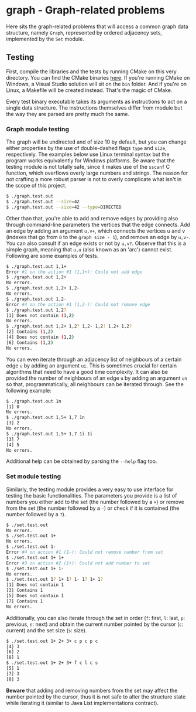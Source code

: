 # graph - Graph-related problems

Here sits the graph-related problems that will access a common graph data structure, namely `Graph`, represented by ordered adjacency sets, implemented by the `Set` module.

## Testing

First, compile the libraries and the tests by running CMake on this very directory. You can find the CMake binaries [here](https://cmake.org/download/). If you're running CMake on Windows, a Visual Studio solution will sit on the `bin` folder. And if you're on Linux, a Makefile will be created instead. That's the magic of CMake.

Every test binary executable takes its arguments as instructions to act on a single data structure. The instructions themselves differ from module but the way they are parsed are pretty much the same.

### Graph module testing

The graph will be undirected and of size 10 by default, but you can change either properties by the use of double-dashed flags `type` and `size`, respectively.  The examples below use Linux terminal syntax but the program works equivalently for Windows platforms. Be aware that the testing module is not totally safe, since it makes use of the `sscanf` C function, which overflows overly large numbers and strings. The reason for not crafting a more robust parser is not to overly complicate what isn't in the scope of this project.

``` bash
$ ./graph.test.out
$ ./graph.test.out --size=42
$ ./graph.test.out --size=42 --type=DIRECTED
```

Other than that, you're able to add and remove edges by providing also through command-line parameters the vertices that the edge connects. Add an edge by adding an argument `u,v+`, which connects the vertices u and v (indexes that go from `0` to the `graph size - 1`), and remove an edge by `u,v-`. You can also consult if an edge exists or not by `u,v?`. Observe that this is a simple graph, meaning that `u,u` (also known as an 'arc') cannot exist. Following are some examples of tests.

``` bash
$ ./graph.test.out 1,1+
Error #1 on the action #1 (1,1+): Could not add edge
$ ./graph.test.out 1,2+
No errors.
$ ./graph.test.out 1,2+ 1,2-
No errors.
$ ./graph.test.out 1,2-
Error #4 on the action #1 (1,2-): Could not remove edge
$ ./graph.test.out 1,2?
[1] Does not contain (1,2)
No errors.
$ ./graph.test.out 1,2+ 1,2? 1,2- 1,2? 1,2+ 1,2?
[2] Contains (1,2)
[4] Does not contain (1,2)
[6] Contains (1,2)
No errors.
```

You can even iterate through an adjacency list of neighbours of a certain edge `u` by adding an argument `ui`. This is sometimes crucial for certain algorithms that need to have a good time complexity. It can also be provided the number of neighbours of an edge `u` by adding an argument `un` so that, programmatically, all neighbours can be iterated through. See the following example:

```bash
$ ./graph.test.out 1n
[1] 0
No errors.
$ ./graph.test.out 1,5+ 1,7 1n
[3] 2
No errors.
$ ./graph.test.out 1,5+ 1,7 1i 1i
[3] 7
[4] 5
No errors.
```

Additional help can be obtained by parsing the `--help` flag too.

### Set module testing

Similarly, the testing module provides a very easy to use interface for testing the basic functionalities. The parameters you provide is a list of numbers you either add to the set (the number followed by a `+`) or remove from the set (the number followed by a `-`) or check if it is contained (the number followed by a `?`).

``` bash
$ ./set.test.out
No errors.
$ ./set.test.out 1+
No errors.
$ ./set.test.out 1-
Error #4 on action #1 (1-): Could not remove number from set
$ ./set.test.out 1+ 1+
Error #3 on action #2 (1+): Could not add number to set
$ ./set.test.out 1+ 1-
No errors.
$ ./set.test.out 1? 1+ 1? 1- 1? 1+ 1?
[1] Does not contain 1
[3] Contains 1
[5] Does not contain 1
[7] Contains 1
No errors.
```

Additionally, you can also iterate through the set in order (`f`: first, `l`: last, `p`: previous, `n`: next) and obtain the current number pointed by the cursor (`c`: current) and the set size (`s`: size).

```bash
$ ./set.test.out 1+ 2+ 3+ c p c p c
[4] 3
[6] 2
[8] 1
$ ./set.test.out 1+ 2+ 3+ f c l c s
[5] 1
[7] 3
[8] 3
```

**Beware** that adding and removing numbers from the set may affect the number pointed by the cursor, thus it is not safe to alter the structure state while iterating it (similar to Java List implementations contract).